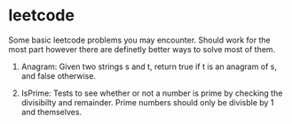 # leetcode
Some basic leetcode problems you may encounter. Should work for the most part however there are definetly better ways to solve most of them. 

1. Anagram: Given two strings s and t, return true if t is an anagram of s, and false otherwise. 

2. IsPrime: Tests to see whether or not a number is prime by checking the divisibilty and remainder. Prime numbers should only be divisble by 1 and themselves. 


